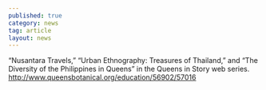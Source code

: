 ```yaml
---
published: true
category: news
tag: article
layout: news 
---
```


“Nusantara Travels,” “Urban Ethnography: Treasures of Thailand,” and “The Diversity of the Philippines in Queens” in the Queens in Story web series. http://www.queensbotanical.org/education/56902/57016